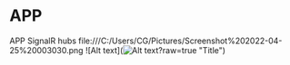 # APP
APP SignalR hubs
file:///C:/Users/CG/Pictures/Screenshot%202022-04-25%20003030.png
![Alt text](![Alt text](relative/path/to/img.jpg?raw=true "Title")?raw=true "Title")

